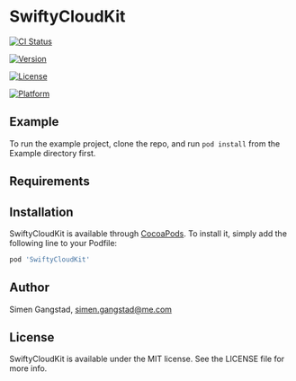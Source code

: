 # SwiftyCloudKit

[![CI Status](http://img.shields.io/travis/simengangstad/SwiftyCloudKit.svg?style=flat)](https://travis-ci.org/simengangstad/SwiftyCloudKit)

[![Version](https://img.shields.io/cocoapods/v/SwiftyCloudKit.svg?style=flat)](http://cocoapods.org/pods/SwiftyCloudKit)

[![License](https://img.shields.io/cocoapods/l/SwiftyCloudKit.svg?style=flat)](http://cocoapods.org/pods/SwiftyCloudKit)

[![Platform](https://img.shields.io/cocoapods/p/SwiftyCloudKit.svg?style=flat)](http://cocoapods.org/pods/SwiftyCloudKit)

## Example

To run the example project, clone the repo, and run `pod install` from the Example directory first.

## Requirements

## Installation

SwiftyCloudKit is available through [CocoaPods](http://cocoapods.org). To install
it, simply add the following line to your Podfile:

```ruby
pod 'SwiftyCloudKit'
```

## Author

Simen Gangstad, simen.gangstad@me.com

## License

SwiftyCloudKit is available under the MIT license. See the LICENSE file for more info.
